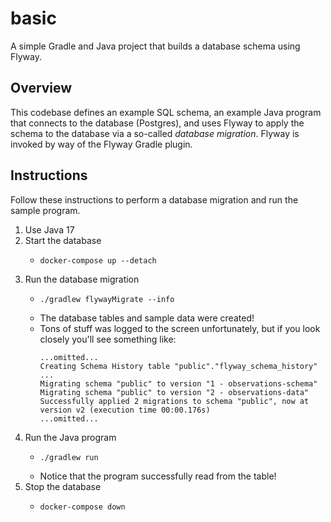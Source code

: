 # basic

A simple Gradle and Java project that builds a database schema using Flyway.


## Overview

This codebase defines an example SQL schema, an example Java program that connects to the database (Postgres), and uses
Flyway to apply the schema to the database via a so-called *database  migration*. Flyway is invoked by way of the Flyway
Gradle plugin.


## Instructions

Follow these instructions to perform a database migration and run the sample program.

1. Use Java 17
2. Start the database
    * ```shell
      docker-compose up --detach
      ```
3. Run the database migration
    * ```shell
      ./gradlew flywayMigrate --info
      ```
    * The database tables and sample data were created!
    * Tons of stuff was logged to the screen unfortunately, but if you look closely you'll see something like:
      ```text
      ...omitted...
      Creating Schema History table "public"."flyway_schema_history" ...
      Migrating schema "public" to version "1 - observations-schema"
      Migrating schema "public" to version "2 - observations-data"
      Successfully applied 2 migrations to schema "public", now at version v2 (execution time 00:00.176s)
      ...omitted...
      ```
4. Run the Java program
    * ```shell
      ./gradlew run
      ```
    * Notice that the program successfully read from the table!
5. Stop the database
    * ```shell
      docker-compose down
      ```

